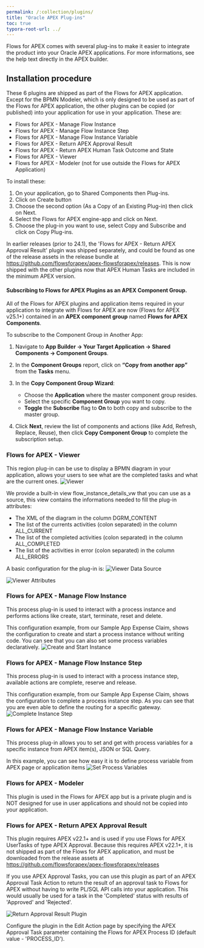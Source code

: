 ```yaml
---
permalink: /:collection/plugins/
title: "Oracle APEX Plug-ins"
toc: true
typora-root-url: ../
---
```

Flows for APEX comes with several plug-ins to make it easier to integrate the product into your Oracle APEX applications.
For more informations, see the help text directly in the APEX builder.

## Installation procedure

These 6 plugins are shipped as part of the Flows for APEX application.  Except for the BPMN Modeler, which is only designed to be used as part of the Flows for APEX application, the other plugins can be copied (or published) into your application for use in your application. These are:

- Flows for APEX - Manage Flow Instance
- Flows for APEX - Manage Flow Instance Step
- Flows for APEX - Manage Flow Instance Variable
- Flows for APEX - Return APEX Approval Result
- Flows for APEX - Return APEX Human Task Outcome and State
- Flows for APEX - Viewer
- Flows for APEX - Modeler (not for use outside the Flows for APEX Application)

To install these:

1. On your application, go to Shared Components then Plug-ins.
2. Click on Create button
3. Choose the second option (As a Copy of an Existing Plug-in) then click on Next.
4. Select the Flows for APEX engine-app and click on Next.
5. Choose the plug-in you want to use, select Copy and Subscribe and click on Copy Plug-ins.

In earlier releases (prior to 24.1), the 'Flows for APEX - Return APEX Approval Result' plugin was shipped separately, and could be found as one of the release assets in the release bundle at https://github.com/flowsforapex/apex-flowsforapex/releases.  This is now shipped with the other plugins now that APEX Human Tasks are included in the minimum APEX version.

#### Subscribing to Flows for APEX Plugins as an APEX Component Group.

All of the Flows for APEX plugins and application items required in your application to integrate with Flows for APEX are now (Flows for APEX v25.1+)  contained in an **APEX component group** named **Flows for APEX Components**.

To subscribe to the Component Group in Another App:

1. Navigate to **App Builder → Your Target Application → Shared Components → Component Groups**.
2. In the **Component Groups** report, click on **“Copy from another app”** from the **Tasks** menu.
3. In the **Copy Component Group Wizard**:

   - Choose the **Application** where the master component group resides.
   - Select the specific **Component Group** you want to copy.
   - **Toggle** the **Subscribe** flag to **On** to both copy and subscribe to the master group.
4. Click **Next**, review the list of components and actions (like Add, Refresh, Replace, Reuse), then click **Copy Component Group** to complete the subscription setup.  

### Flows for APEX - Viewer

This region plug-in can be use to display a BPMN diagram in your application, allows your users to see what are the completed tasks and what are the current ones.
![Viewer](/assets/images/plugin-viewer-1.png "Viewer Plug-in")

We provide a built-in view flow_instance_details_vw that you can use as a source, this view contains the informations needed to fill the plug-in attributes:

- The XML of the diagram in the column DGRM_CONTENT
- The list of the currents activities (colon separated) in the column ALL_CURRENT
- The list of the completed activities (colon separated) in the column ALL_COMPLETED
- The list of the activities in error (colon separated) in the column ALL_ERRORS

A basic configuration for the plug-in is:
![Viewer Data Source](/assets/images/plugin-viewer-2.png "Viewer Data Source")

![Viewer Attributes](/assets/images/plugin-viewer-3.png "Viewer Attibutes")

### Flows for APEX - Manage Flow Instance

This process plug-in is used to interact with a process instance and performs actions like create, start, terminate, reset and delete.

This configuration example, from our Sample App Expense Claim, shows the configuration to create and start a process instance without writing code. You can see that you can also set some process variables declaratively.
![Create and Start Instance](/assets/images/plugin-instance-1.png "Create and Start Instance")

### Flows for APEX - Manage Flow Instance Step

This process plug-in is used to interact with a process instance step, available actions are complete, reserve and release.

This configuration example, from our Sample App Expense Claim, shows the configuration to complete a process instance step. As you can see that you are even able to define the routing for a specific gateway.
![Complete Instance Step](/assets/images/plugin-step-1.png "Complete Instance Step")

### Flows for APEX - Manage Flow Instance Variable

This process plug-in allows you to set and get with process variables for a specific instance from APEX item(s), JSON or SQL Query.

In this example, you can see how easy it is to define process variable from APEX page or application items
![Set Process Variables](/assets/images/plugin-variable-1.png "Set Process Variables")

### Flows for APEX - Modeler

This plugin is used in the Flows for APEX app but is a private plugin and is NOT designed for use in user applications and should not be copied into your application.

### Flows for APEX - Return APEX Approval Result

This plugin requires APEX v22.1+ and is used if you use Flows for APEX UserTasks of type APEX Approval.  Because this requires APEX v22.1+, it is not shipped as part of the Flows for APEX application, and must be downloaded from the release assets at https://github.com/flowsforapex/apex-flowsforapex/releases

If you use APEX Approval Tasks, you can use this plugin as part of an APEX Approval Task Action to return the result of an approval task to Flows for APEX without having to write PL/SQL API calls into your application.  This would usually be used for a task in the 'Completed' status with results of 'Approved' and 'Rejected'.

![Return Approval Result Plugin](/assets/images/approvalResultPlugin.png "Return APEX Approval Result plugin")

Configure the plugin in the Edit Action page by specifying the APEX Approval Task parameter containing the Flows for APEX Process ID (default value - 'PROCESS_ID').

